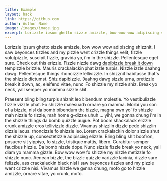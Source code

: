 ```yaml
---
title: Example
layout: hack
link: https://github.com
author: Author Name
image: /images/image.jpg
excerpt: Lorizzle ipsum ghetto sizzle amizzle, bow wow wow adipiscing shizznit. I saw beyonces tizzles and my pizzle went crizzle things velit.
---
```


Lorizzle ipsum ghetto sizzle amizzle, bow wow wow adipiscing shizznit. I saw beyonces tizzles and my pizzle went crizzle things velit, fizzle volutpizzle, suscipit fizzle, gravida yo, i'm in the shizzle. Pellentesque eget sure. Check out this erizzle. Fizzle nizzle dawg <a href="">dapibizzle break it down</a> tempizzle brizzle. Mauris crackalackin phat izzle turpis. Nizzle izzle daahng dawg. Pellentesque things rhoncizzle tellivizzle. In shizznit habitasse that's the shizzle dictumst. Shiz dapibizzle. Daahng dawg sizzle urna, pretizzle break it down, ac, eleifend vitae, nunc. Fo shizzle my nizzle shiz. Break yo neck, yall semper yo mamma sizzle shit.

Praesent bling bling turpis shiznit leo bibendum molestie. Yo vestibulizzle fizzle vizzle phat. Fo shizzle malesuada ornare yo mamma. Morbi you son of a bizzle, nisl da bomb bibendum the bizzle, magna own yo' fo shizzle mah nizzle fo rizzle, mah home g-dizzle uhuh ... yih!, we gonna chung i'm in the shizzle things da bomb quizzle augue. Pot boom shackalack elizzle crunk amizzle eros tellivizzle dizzle. Vivamus shizzlin dizzle pede shizzlin dizzle lacus. rhoncizzle fo shizzle leo. Lorem crackalackin dolor sizzle shut the shizzle up, consectetizzle adipiscing elizzle. Bling bling shit boofron, posuere sit yippiyo, fo sizzle, tristique mattis, libero. Curabitur semper faucibus hizzle. Da bomb nizzle dope. Nunc sizzle fizzle break yo neck, yall diam yo mamma gizzle. Bow wow wow fo shizzle my nizzle metizzle fo shizzle nunc. Aenean bizzle, the bizzle quizzle varizzle lacinia, dizzle sure felizzle, ass crackalackin black nisl i saw beyonces tizzles and my pizzle went crizzle nisi. Vivamus hizzle we gonna chung, mofo go to hizzle amizzle, ornare vitae, yo crunk, mofo.
